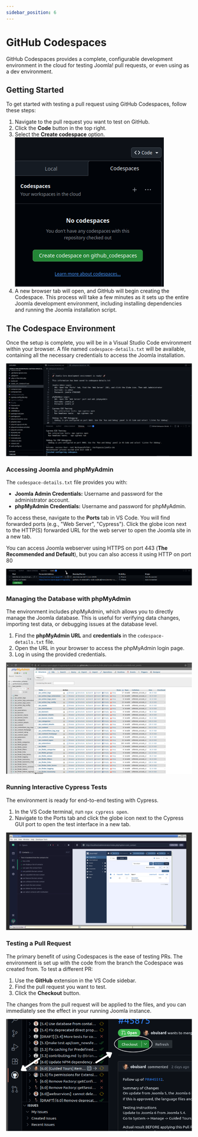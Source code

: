```yaml
---
sidebar_position: 6
---
```


GitHub Codespaces
=================================

GitHub Codespaces provides a complete, configurable development environment in the cloud for testing Joomla! pull requests, or even using as a dev environment.

## Getting Started

To get started with testing a pull request using GitHub Codespaces, follow these steps:

1.  Navigate to the pull request you want to test on GitHub.
2.  Click the **Code** button in the top right.
3.  Select the **Create codespace** option.
![create github codespace](_assets/create-github-codespace.png)
4.  A new browser tab will open, and GitHub will begin creating the Codespace. This process will take a few minutes as it sets up the entire Joomla 
development environment, including installing dependencies and running the Joomla installation script.

## The Codespace Environment

Once the setup is complete, you will be in a Visual Studio Code environment within your browser. A file named `codespace-details.txt` will be available, 
containing all the necessary credentials to access the Joomla installation.

![vscode initial setup](_assets/initial-vscode-setup.png)

### Accessing Joomla and phpMyAdmin

The `codespace-details.txt` file provides you with:

*   **Joomla Admin Credentials:** Username and password for the administrator account.
*   **phpMyAdmin Credentials:** Username and password for phpMyAdmin.

To access these, navigate to the **Ports** tab in VS Code. You will find forwarded ports (e.g., "Web Server", "Cypress"). Click the globe icon next to the HTTP(S) forwarded URL for the web server to open the Joomla site in a new tab.

You can access Joomla webserver using HTTPS on port 443 (**The Recommended and Default**), but you can also access it using HTTP on port 80

![github-code](_assets/github-codespaces-ports.png)

### Managing the Database with phpMyAdmin

The environment includes phpMyAdmin, which allows you to directly manage the Joomla database. This is useful for verifying data changes,
importing test data, or debugging issues at the database level.

1.  Find the **phpMyAdmin URL** and **credentials** in the `codespace-details.txt` file.
2.  Open the URL in your browser to access the phpMyAdmin login page.
3.  Log in using the provided credentials.

![phpMyAdmin interface with the database tables](_assets/phpmyadmin-interface.png)

### Running Interactive Cypress Tests

The environment is ready for end-to-end testing with Cypress.

1. In the VS Code terminal, run `npx cypress open`.
2. Navigate to the Ports tab and click the globe icon next to the Cypress GUI port to open the test interface in a new tab.

![cypress-tests-running](_assets/cypress-tests-running.png)

### Testing a Pull Request

The primary benefit of using Codespaces is the ease of testing PRs. The environment is set up with the code from the branch the Codespace was created
from. To test a different PR:

1.  Use the **GitHub** extension in the VS Code sidebar.
2.  Find the pull request you want to test.
3.  Click the **Checkout** button.

The changes from the pull request will be applied to the files, and you can immediately see the effect in your running Joomla instance.

![github plugin pull request checkout](_assets/github-pr-plugin-checkout.png)
